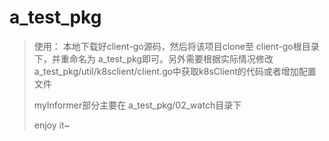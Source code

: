 # a_test_pkg

> 使用： 本地下载好client-go源码，然后将该项目clone至 client-go根目录下，并重命名为 a_test_pkg即可。另外需要根据实际情况修改 a_test_pkg/util/k8sclient/client.go中获取k8sClient的代码或者增加配置文件
> 
> myInformer部分主要在 a_test_pkg/02_watch目录下
> 
> enjoy it~